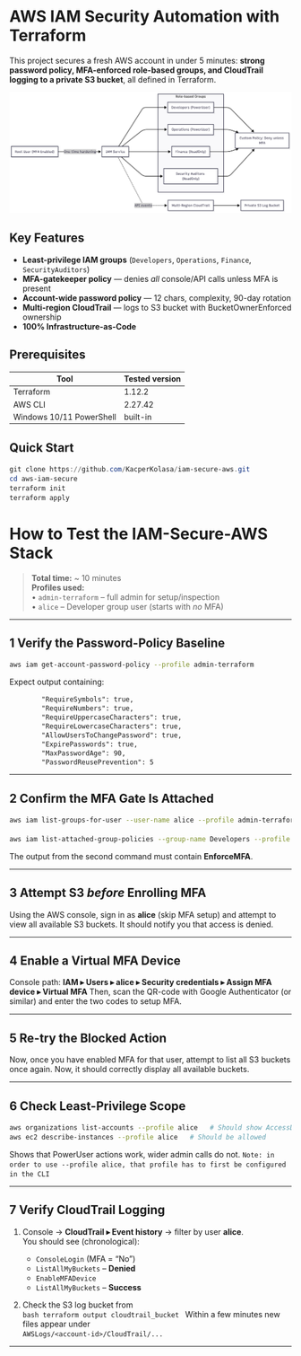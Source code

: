 # AWS IAM Security Automation with Terraform

This project secures a fresh AWS account in under 5 minutes: **strong password policy, MFA-enforced role-based groups, and CloudTrail logging to a private S3 bucket**, all defined in Terraform.

![Architecture Diagram](/docs/diagram.png)

## Key Features
- **Least-privilege IAM groups** (`Developers`, `Operations`, `Finance`, `SecurityAuditors`)
- **MFA-gatekeeper policy** — denies *all* console/API calls unless MFA is present
- **Account-wide password policy** — 12 chars, complexity, 90-day rotation
- **Multi-region CloudTrail** — logs to S3 bucket with BucketOwnerEnforced ownership
- **100% Infrastructure-as-Code**

## Prerequisites
| Tool | Tested version |
|------|----------------|
| Terraform | 1.12.2 |
| AWS CLI | 2.27.42 |
| Windows 10/11 PowerShell | built-in |

## Quick Start
```powershell
git clone https://github.com/KacperKolasa/iam-secure-aws.git
cd aws-iam-secure
terraform init
terraform apply
```

# How to Test the IAM-Secure-AWS Stack

> **Total time:** ~ 10 minutes  
> **Profiles used:**  
> • `admin-terraform` – full admin for setup/inspection  
> • `alice` – Developer group user (starts with *no* MFA)

---

## 1  Verify the Password-Policy Baseline
```bash
aws iam get-account-password-policy --profile admin-terraform
```
Expect output containing:
```"MinimumPasswordLength": 12,
        "RequireSymbols": true,
        "RequireNumbers": true,
        "RequireUppercaseCharacters": true,
        "RequireLowercaseCharacters": true,
        "AllowUsersToChangePassword": true,
        "ExpirePasswords": true,
        "MaxPasswordAge": 90,
        "PasswordReusePrevention": 5
```

---

## 2  Confirm the MFA Gate Is Attached
```bash
aws iam list-groups-for-user --user-name alice --profile admin-terraform

aws iam list-attached-group-policies --group-name Developers --profile admin-terraform
```
The output from the second command must contain **EnforceMFA**.

---

## 3  Attempt S3 _before_ Enrolling MFA
Using the AWS console, sign in as **alice** (skip MFA setup) and attempt to view all available S3 buckets.
It should notify you that access is denied.

---

## 4  Enable a Virtual MFA Device  
Console path: **IAM ▸ Users ▸ alice ▸ Security credentials ▸ Assign MFA device ▸ Virtual MFA** 
Then, scan the QR-code with Google Authenticator (or similar) and enter the two codes to setup MFA.

---

## 5  Re-try the Blocked Action
Now, once you have enabled MFA for that user, attempt to list all S3 buckets once again.
Now, it should correctly display all available buckets.

---

## 6  Check Least-Privilege Scope
```bash
aws organizations list-accounts --profile alice   # Should show AccessDenied
aws ec2 describe-instances --profile alice   # Should be allowed
```
Shows that PowerUser actions work, wider admin calls do not.
``Note: in order to use --profile alice, that profile has to first be configured in the CLI``

---

## 7  Verify CloudTrail Logging
1. Console -> **CloudTrail ▸ Event history** -> filter by user **alice**.  
   You should see (chronological):  
   * `ConsoleLogin` (MFA = “No”)  
   * `ListAllMyBuckets` – **Denied**  
   * `EnableMFADevice` 
   * `ListAllMyBuckets` – **Success**

2. Check the S3 log bucket from  
   ``bash
   terraform output cloudtrail_bucket
   ``
   Within a few minutes new files appear under  
   `AWSLogs/<account-id>/CloudTrail/...`

---